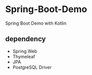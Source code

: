 # Spring-Boot-Demo
Spring Boot Demo with Kotlin

## dependency
- Spring Web
- Thymeleaf
- JPA
- PostgreSQL Driver
